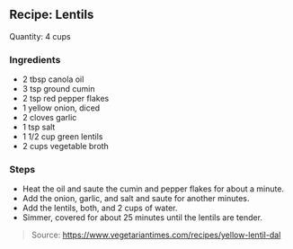 ## Recipe: Lentils
Quantity: 4 cups  

### Ingredients
 - 2 tbsp canola oil
 - 3 tsp ground cumin
 - 2 tsp red pepper flakes
 - 1 yellow onion, diced
 - 2 cloves garlic
 - 1 tsp salt
 - 1 1/2 cup green lentils
 - 2 cups vegetable broth

### Steps
 - Heat the oil and saute the cumin and pepper flakes for about a minute.
 - Add the onion, garlic, and salt and saute for another minutes.
 - Add the lentils, both, and 2 cups of water.
 - Simmer, covered for about 25 minutes until the lentils are tender.

> Source: https://www.vegetariantimes.com/recipes/yellow-lentil-dal
